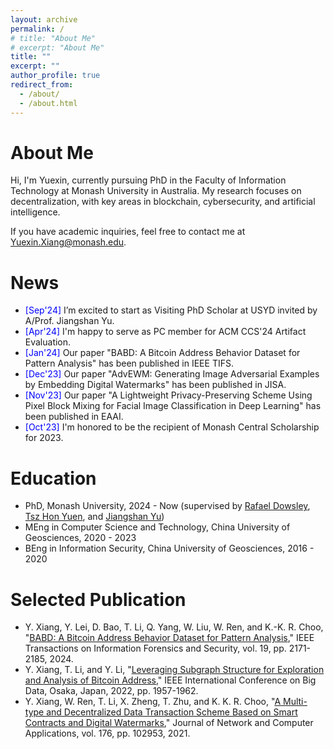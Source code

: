 ```yaml
---
layout: archive
permalink: /
# title: "About Me"
# excerpt: "About Me"
title: ""
excerpt: ""
author_profile: true
redirect_from: 
  - /about/
  - /about.html
---
```


About Me
======
Hi, I'm Yuexin, currently pursuing PhD in the Faculty of Information Technology at Monash University in Australia. My research focuses on decentralization, with key areas in blockchain, cybersecurity, and artificial intelligence.

If you have academic inquiries, feel free to contact me at <a style="text-decoration: none">Yuexin.Xiang@monash.edu</a>.

News
======
<ul class="list__news">
  <li><span style="color: blue;">[Sep'24]</span> I’m excited to start as Visiting PhD Scholar at USYD invited by A/Prof. Jiangshan Yu.</li>
  <li><span style="color: blue;">[Apr'24]</span> I'm happy to serve as PC member for ACM CCS'24 Artifact Evaluation.</li>
  <li><span style="color: blue;">[Jan'24]</span> Our paper "BABD: A Bitcoin Address Behavior Dataset for Pattern Analysis" has been published in IEEE TIFS.</li>
  <li><span style="color: blue;">[Dec'23]</span> Our paper "AdvEWM: Generating Image Adversarial Examples by Embedding Digital Watermarks" has been published in JISA.</li>
  <li><span style="color: blue;">[Nov'23]</span> Our paper "A Lightweight Privacy-Preserving Scheme Using Pixel Block Mixing for Facial Image Classification in Deep Learning" has been published in EAAI.</li>
  <li><span style="color: blue;">[Oct'23]</span> I'm honored to be the recipient of Monash Central Scholarship for 2023.</li>
</ul>

Education
======
* PhD, Monash University, 2024 - Now (supervised by [Rafael Dowsley](https://dowsley.net), [Tsz Hon Yuen](https://thyuen.github.io), and [Jiangshan Yu](https://jiangshanyu.github.io/))
* MEng in Computer Science and Technology, China University of Geosciences, 2020 - 2023
* BEng in Information Security, China University of Geosciences, 2016 - 2020
 
Selected Publication
======
* Y. Xiang, Y. Lei, D. Bao, T. Li, Q. Yang, W. Liu, W. Ren, and K.-K. R. Choo, "[BABD: A Bitcoin Address Behavior Dataset for Pattern Analysis](https://doi.org/10.1109/TIFS.2023.3347894)," IEEE Transactions on Information Forensics and Security, vol. 19, pp. 2171-2185, 2024.
* Y. Xiang, T. Li, and Y. Li, "[Leveraging Subgraph Structure for Exploration and Analysis of Bitcoin Address](https://doi.org/10.1109/BigData55660.2022.10020980)," IEEE International Conference on Big Data, Osaka, Japan, 2022, pp. 1957-1962.
* Y. Xiang, W. Ren, T. Li, X. Zheng, T. Zhu, and K. K. R. Choo, "[A Multi-type and Decentralized Data Transaction Scheme Based on Smart Contracts and Digital Watermarks](https://doi.org/10.1016/j.jnca.2020.102953)," Journal of Network and Computer Applications, vol. 176, pp. 102953, 2021.



